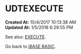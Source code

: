 # UDTEXECUTE

**Created At:** 10/4/2017 10:13:38 AM  
**Updated At:** 1/5/2018 6:29:55 PM  


See also: [EXECUTE](269198-execute).

Go back to [jBASE BASIC](263498-jbase-basic).


